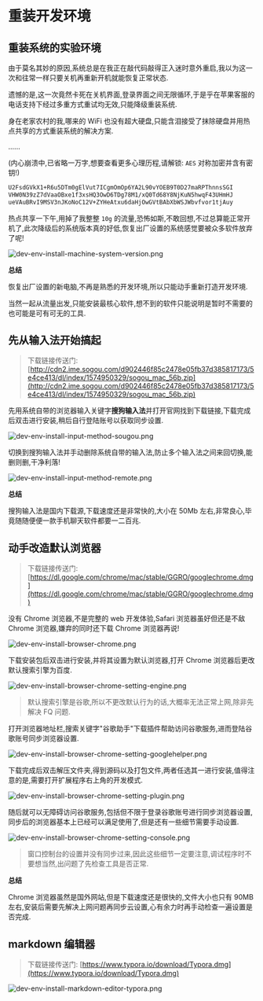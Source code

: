 # 重装开发环境

## 重装系统的实验环境

由于莫名其妙的原因,系统总是在我正在敲代码敲得正入迷时意外重启,我以为这一次和往常一样只要关机再重新开机就能恢复正常状态.

遗憾的是,这一次竟然卡死在关机界面,登录界面之间无限循环,于是乎在苹果客服的电话支持下经过多重方式重试均无效,只能降级重装系统.

身在老家农村的我,哪来的 WiFi 也没有超大硬盘,只能含泪接受了抹除硬盘并用热点共享的方式重装系统的解决方案.

......

(内心崩溃中,已省略一万字,想要查看更多心理历程,请解锁: `AES` 对称加密并含有密钥!)

```bash
U2FsdGVkX1+R6u5DTm0gElVut7ICgmOmOp6YA2L90vYOEB9T0D27maRPThnnsSGI
VHW0N39zZ7dVaaOBxe1f3xsHQ3OwD6TDg78M1/xQ0Td68Y8NjKuN5hwqF43UHmHJ
ueVAuBRvI9MSV3nJKoNoC12V+ZYHeAtxu6daHjOwGVtBAbXbWSJWbvfvor1tjAuy
```

热点共享一下午,用掉了我整整 `10g` 的流量,恐怖如斯,不敢回想,不过总算能正常开机了,此次降级后的系统版本真的好低,恢复出厂设置的系统感觉要被众多软件放弃了呢!

![dev-env-install-machine-system-version.png](../dev-env-install-machine-system-version.png)

**总结** 

恢复出厂设置的新电脑,不再是熟悉的开发环境,所以只能动手重新打造开发环境.

当然一起从流量出发,只能安装最核心软件,想不到的软件只能说明是暂时不需要的也可能是可有可无的工具.

## 先从输入法开始搞起

> 下载链接传送门: [http://cdn2.ime.sogou.com/d902446f85c2478e05fb37d385817173/5e4ce413/dl/index/1574950329/sogou_mac_56b.zip](http://cdn2.ime.sogou.com/d902446f85c2478e05fb37d385817173/5e4ce413/dl/index/1574950329/sogou_mac_56b.zip)

先用系统自带的浏览器输入关键字**搜狗输入法**并打开官网找到下载链接,下载完成后双击进行安装,稍后自行登陆账号以获取同步设置.

![dev-env-install-input-method-sougou.png](../dev-env-install-input-method-sougou.png)

切换到搜狗输入法并手动删除系统自带的输入法,防止多个输入法之间来回切换,能删则删,干净利落!

![dev-env-install-input-method-remote.png](../dev-env-install-input-method-remote.png)

**总结** 

搜狗输入法是国内下载源,下载速度还是非常快的,大小在 50Mb 左右,非常良心,毕竟随随便便一款手机聊天软件都要一二百兆.

## 动手改造默认浏览器

> 下载链接传送门: [https://dl.google.com/chrome/mac/stable/GGRO/googlechrome.dmg](https://dl.google.com/chrome/mac/stable/GGRO/googlechrome.dmg)

没有 Chrome 浏览器,不是完整的 web 开发体验,Safari 浏览器虽好但还是不敌 Chrome 浏览器,嫌弃的同时还下载 Chrome 浏览器再说!

![dev-env-install-browser-chrome.png](../dev-env-install-browser-chrome.png)

下载安装包后双击进行安装,并将其设置为默认浏览器,打开 Chrome 浏览器后更改默认搜索引擎为百度.

![dev-env-install-browser-chrome-setting-engine.png](../dev-env-install-browser-chrome-setting-engine.png)

> 默认搜索引擎是谷歌,所以不更改默认行为的话,大概率无法正常上网,除非先解决 FQ 问题.

打开浏览器地址栏,搜索关键字"谷歌助手"下载插件帮助访问谷歌服务,进而登陆谷歌账号同步浏览器设置.

![dev-env-install-browser-chrome-setting-googlehelper.png](../dev-env-install-browser-chrome-setting-googlehelper.png)

下载完成后双击解压文件夹,得到源码以及打包文件,两者任选其一进行安装,值得注意的是,需要打开扩展程序右上角的开发模式.

![dev-env-install-browser-chrome-setting-plugin.png](../dev-env-install-browser-chrome-setting-plugin.png)

随后就可以无障碍访问谷歌服务,包括但不限于登录谷歌账号进行同步浏览器设置,同步后的浏览器基本上已经可以满足使用了,但是还有一些细节需要手动设置.

![dev-env-install-browser-chrome-setting-console.png](../dev-env-install-browser-chrome-setting-console.png)

> 窗口控制台的设置并没有同步过来,因此这些细节一定要注意,调试程序时不要想当然,出问题了先检查工具是否正常.

**总结** 

Chrome 浏览器虽然是国外网站,但是下载速度还是很快的,文件大小也只有 90MB 左右,安装后需要先解决上网问题再同步云设置,心有余力时再手动检查一遍设置是否完成.

## markdown 编辑器

> 下载链接传送门: [https://www.typora.io/download/Typora.dmg](https://www.typora.io/download/Typora.dmg)

![dev-env-install-markdown-editor-typora.png](../dev-env-install-markdown-editor-typora.png)
